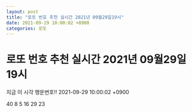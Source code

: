 ```yaml
---
layout: post
title: "로또 번호 추천 실시간 2021년 09월29일19시"
date: 2021-09-29 10:00:02 +0900
categories: 로또
---
```


# 로또 번호 추천 실시간 2021년 09월29일19시

지금 이 시각 행운번호!! 2021-09-29 10:00:02 +0900

 40  8  5  16  29  23 


